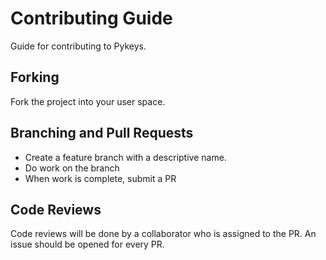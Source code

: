 # Contributing Guide

Guide for contributing to Pykeys.

## Forking

Fork the project into your user space.

## Branching and Pull Requests

- Create a feature branch with a descriptive name.
- Do work on the branch
- When work is complete, submit a PR

## Code Reviews

Code reviews will be done by a collaborator who is assigned to the PR.
An issue should be opened for every PR.
